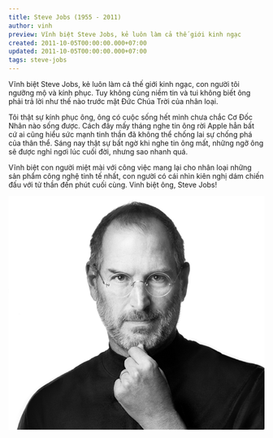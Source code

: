 ```yaml
---
title: Steve Jobs (1955 - 2011)
author: vinh
preview: Vĩnh biệt Steve Jobs, kẻ luôn làm cả thế giới kinh ngạc
created: 2011-10-05T00:00:00.000+07:00
updated: 2011-10-05T00:00:00.000+07:00
tags: steve-jobs
---
```


Vĩnh biệt Steve Jobs, kẻ luôn làm cả thế giới kinh ngạc, con người tôi ngưỡng mộ
và kính phục. Tuy không cùng niềm tin và tui không biết ông phải trả lời như thế
nào trước mặt Đức Chúa Trời của nhân loại.

Tôi thật sự kính phục ông, ông có cuộc sống hết mình chưa chắc Cơ Đốc Nhân nào
sống được. Cách đây mấy tháng nghe tin ông rời Apple hẳn bất cứ ai cũng hiểu sức
mạnh tinh thần đã không thể chống lai sự chống phá của thân thể. Sáng nay thật
sự bất ngờ khi nghe tin ông mất, những ngỡ ông sẽ được nghỉ ngơi lúc cuối đời,
nhưng sao nhanh quá.

Vĩnh biệt con người miệt mài với công việc mang lại cho nhân loại những sản phẩm
công nghệ tinh tế nhất, con người có cái nhìn kiên nghị dám chiến đấu với tử
thần đến phút cuối cùng. Vinh biệt ông, Steve Jobs!

![Steve Jobs](image/steve-jobs.png 'Steve Jobs')
